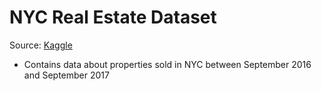 # NYC Real Estate Dataset 

Source: [Kaggle](https://www.kaggle.com/new-york-city/nyc-property-sales/version/1)

- Contains data about properties sold in NYC between September 2016 and September 2017
